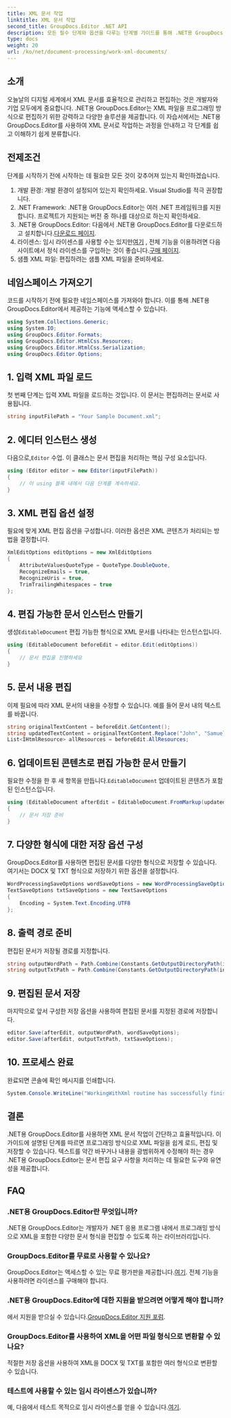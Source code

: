 ```yaml
---
title: XML 문서 작업
linktitle: XML 문서 작업
second_title: GroupDocs.Editor .NET API
description: 모든 필수 단계와 옵션을 다루는 단계별 가이드를 통해 .NET용 GroupDocs.Editor를 사용하여 XML 문서를 효율적으로 편집하는 방법을 알아보세요.
type: docs
weight: 20
url: /ko/net/document-processing/work-xml-documents/
---
```

## 소개
오늘날의 디지털 세계에서 XML 문서를 효율적으로 관리하고 편집하는 것은 개발자와 기업 모두에게 중요합니다. .NET용 GroupDocs.Editor는 XML 파일을 프로그래밍 방식으로 편집하기 위한 강력하고 다양한 솔루션을 제공합니다. 이 자습서에서는 .NET용 GroupDocs.Editor를 사용하여 XML 문서로 작업하는 과정을 안내하고 각 단계를 쉽고 이해하기 쉽게 분류합니다.
## 전제조건
단계를 시작하기 전에 시작하는 데 필요한 모든 것이 갖추어져 있는지 확인하겠습니다.
1. 개발 환경: 개발 환경이 설정되어 있는지 확인하세요. Visual Studio를 적극 권장합니다.
2. .NET Framework: .NET용 GroupDocs.Editor는 여러 .NET 프레임워크를 지원합니다. 프로젝트가 지원되는 버전 중 하나를 대상으로 하는지 확인하세요.
3.  .NET용 GroupDocs.Editor: 다음에서 .NET용 GroupDocs.Editor를 다운로드하고 설치합니다.[다운로드 페이지](https://releases.groupdocs.com/editor/net/).
4.  라이센스: 임시 라이센스를 사용할 수는 있지만[여기](https://purchase.groupdocs.com/temporary-license/) , 전체 기능을 이용하려면 다음 사이트에서 정식 라이센스를 구입하는 것이 좋습니다.[구매 페이지](https://purchase.groupdocs.com/buy).
5. 샘플 XML 파일: 편집하려는 샘플 XML 파일을 준비하세요.
## 네임스페이스 가져오기
코드를 시작하기 전에 필요한 네임스페이스를 가져와야 합니다. 이를 통해 .NET용 GroupDocs.Editor에서 제공하는 기능에 액세스할 수 있습니다.
```csharp
using System.Collections.Generic;
using System.IO;
using GroupDocs.Editor.Formats;
using GroupDocs.Editor.HtmlCss.Resources;
using GroupDocs.Editor.HtmlCss.Serialization;
using GroupDocs.Editor.Options;
```
## 1. 입력 XML 파일 로드
첫 번째 단계는 입력 XML 파일을 로드하는 것입니다. 이 문서는 편집하려는 문서로 사용됩니다.
```csharp
string inputFilePath = "Your Sample Document.xml";
```
## 2. 에디터 인스턴스 생성
 다음으로,`Editor` 수업. 이 클래스는 문서 편집을 처리하는 핵심 구성 요소입니다.
```csharp
using (Editor editor = new Editor(inputFilePath))
{
    // 이 using 블록 내에서 다음 단계를 계속하세요.
}
```
## 3. XML 편집 옵션 설정
필요에 맞게 XML 편집 옵션을 구성합니다. 이러한 옵션은 XML 콘텐츠가 처리되는 방법을 결정합니다.
```csharp
XmlEditOptions editOptions = new XmlEditOptions
{
    AttributeValuesQuoteType = QuoteType.DoubleQuote,
    RecognizeEmails = true,
    RecognizeUris = true,
    TrimTrailingWhitespaces = true
};
```
## 4. 편집 가능한 문서 인스턴스 만들기
 생성`EditableDocument` 편집 가능한 형식으로 XML 문서를 나타내는 인스턴스입니다.
```csharp
using (EditableDocument beforeEdit = editor.Edit(editOptions))
{
    // 문서 편집을 진행하세요
}
```
## 5. 문서 내용 편집
이제 필요에 따라 XML 문서의 내용을 수정할 수 있습니다. 예를 들어 문서 내의 텍스트를 바꿉니다.
```csharp
string originalTextContent = beforeEdit.GetContent();
string updatedTextContent = originalTextContent.Replace("John", "Samuel");
List<IHtmlResource> allResources = beforeEdit.AllResources;
```
## 6. 업데이트된 콘텐츠로 편집 가능한 문서 만들기
 필요한 수정을 한 후 새 항목을 만듭니다.`EditableDocument` 업데이트된 콘텐츠가 포함된 인스턴스입니다.
```csharp
using (EditableDocument afterEdit = EditableDocument.FromMarkup(updatedTextContent, allResources))
{
    // 문서 저장 준비
}
```
## 7. 다양한 형식에 대한 저장 옵션 구성
GroupDocs.Editor를 사용하면 편집된 문서를 다양한 형식으로 저장할 수 있습니다. 여기서는 DOCX 및 TXT 형식으로 저장하기 위한 옵션을 설정합니다.
```csharp
WordProcessingSaveOptions wordSaveOptions = new WordProcessingSaveOptions(WordProcessingFormats.Docx);
TextSaveOptions txtSaveOptions = new TextSaveOptions
{
    Encoding = System.Text.Encoding.UTF8
};
```
## 8. 출력 경로 준비
편집된 문서가 저장될 경로를 지정합니다.
```csharp
string outputWordPath = Path.Combine(Constants.GetOutputDirectoryPath(inputFilePath), Path.GetFileNameWithoutExtension(inputFilePath) + ".docx");
string outputTxtPath = Path.Combine(Constants.GetOutputDirectoryPath(inputFilePath), Path.GetFileNameWithoutExtension(inputFilePath) + ".txt");
```
## 9. 편집된 문서 저장
마지막으로 앞서 구성한 저장 옵션을 사용하여 편집된 문서를 지정된 경로에 저장합니다.
```csharp
editor.Save(afterEdit, outputWordPath, wordSaveOptions);
editor.Save(afterEdit, outputTxtPath, txtSaveOptions);
```
## 10. 프로세스 완료
완료되면 콘솔에 확인 메시지를 인쇄합니다.
```csharp
System.Console.WriteLine("WorkingWithXml routine has successfully finished");
```
## 결론
.NET용 GroupDocs.Editor를 사용하면 XML 문서 작업이 간단하고 효율적입니다. 이 가이드에 설명된 단계를 따르면 프로그래밍 방식으로 XML 파일을 쉽게 로드, 편집 및 저장할 수 있습니다. 텍스트를 약간 바꾸거나 내용을 광범위하게 수정해야 하는 경우 .NET용 GroupDocs.Editor는 문서 편집 요구 사항을 처리하는 데 필요한 도구와 유연성을 제공합니다.
## FAQ
### .NET용 GroupDocs.Editor란 무엇입니까?
.NET용 GroupDocs.Editor는 개발자가 .NET 응용 프로그램 내에서 프로그래밍 방식으로 XML을 포함한 다양한 문서 형식을 편집할 수 있도록 하는 라이브러리입니다.
### GroupDocs.Editor를 무료로 사용할 수 있나요?
 GroupDocs.Editor는 액세스할 수 있는 무료 평가판을 제공합니다.[여기](https://releases.groupdocs.com/). 전체 기능을 사용하려면 라이센스를 구매해야 합니다.
### .NET용 GroupDocs.Editor에 대한 지원을 받으려면 어떻게 해야 합니까?
 에서 지원을 받으실 수 있습니다.[GroupDocs.Editor 지원 포럼](https://forum.groupdocs.com/c/editor/20).
### GroupDocs.Editor를 사용하여 XML을 어떤 파일 형식으로 변환할 수 있나요?
적절한 저장 옵션을 사용하여 XML을 DOCX 및 TXT를 포함한 여러 형식으로 변환할 수 있습니다.
### 테스트에 사용할 수 있는 임시 라이센스가 있습니까?
 예, 다음에서 테스트 목적으로 임시 라이센스를 얻을 수 있습니다.[여기](https://purchase.groupdocs.com/temporary-license/).